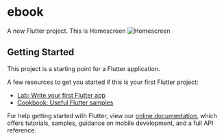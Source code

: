 # ebook

A new Flutter project.
This is Homescreen
![Homescreen](https://user-images.githubusercontent.com/34105590/92440303-ea4f2f80-f1c9-11ea-95b2-e0f600fc1470.png)

## Getting Started

This project is a starting point for a Flutter application.

A few resources to get you started if this is your first Flutter project:

- [Lab: Write your first Flutter app](https://flutter.dev/docs/get-started/codelab)
- [Cookbook: Useful Flutter samples](https://flutter.dev/docs/cookbook)

For help getting started with Flutter, view our
[online documentation](https://flutter.dev/docs), which offers tutorials,
samples, guidance on mobile development, and a full API reference.
